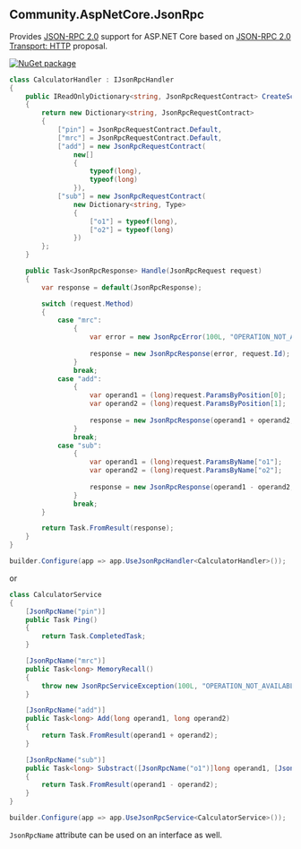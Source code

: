 ## Community.AspNetCore.JsonRpc

Provides [JSON-RPC 2.0](http://www.jsonrpc.org/specification) support for ASP.NET Core based on [JSON-RPC 2.0 Transport: HTTP](https://www.simple-is-better.org/json-rpc/transport_http.html) proposal.

[![NuGet package](https://img.shields.io/nuget/v/Community.AspNetCore.JsonRpc.svg?style=flat-square)](https://www.nuget.org/packages/Community.AspNetCore.JsonRpc)

```cs
class CalculatorHandler : IJsonRpcHandler
{
    public IReadOnlyDictionary<string, JsonRpcRequestContract> CreateScheme()
    {
        return new Dictionary<string, JsonRpcRequestContract>
        {
            ["pin"] = JsonRpcRequestContract.Default,
            ["mrc"] = JsonRpcRequestContract.Default,
            ["add"] = new JsonRpcRequestContract(
                new[]
                {
                    typeof(long),
                    typeof(long)
                }),
            ["sub"] = new JsonRpcRequestContract(
                new Dictionary<string, Type>
                {
                    ["o1"] = typeof(long),
                    ["o2"] = typeof(long)
                })
        };
    }

    public Task<JsonRpcResponse> Handle(JsonRpcRequest request)
    {
        var response = default(JsonRpcResponse);

        switch (request.Method)
        {
            case "mrc":
                {
                    var error = new JsonRpcError(100L, "OPERATION_NOT_AVAILABLE");
                    
                    response = new JsonRpcResponse(error, request.Id);
                }
                break;
            case "add":
                {
                    var operand1 = (long)request.ParamsByPosition[0];
                    var operand2 = (long)request.ParamsByPosition[1];
                    
                    response = new JsonRpcResponse(operand1 + operand2, request.Id);
                }
                break;
            case "sub":
                {
                    var operand1 = (long)request.ParamsByName["o1"];
                    var operand2 = (long)request.ParamsByName["o2"];
                    
                    response = new JsonRpcResponse(operand1 - operand2, request.Id);
                }
                break;
        }

        return Task.FromResult(response);
    }
}
```
```cs
builder.Configure(app => app.UseJsonRpcHandler<CalculatorHandler>());
```
or
```cs
class CalculatorService
{
    [JsonRpcName("pin")]
    public Task Ping()
    {
        return Task.CompletedTask;
    }

    [JsonRpcName("mrc")]
    public Task<long> MemoryRecall()
    {
        throw new JsonRpcServiceException(100L, "OPERATION_NOT_AVAILABLE");
    }

    [JsonRpcName("add")]
    public Task<long> Add(long operand1, long operand2)
    {
        return Task.FromResult(operand1 + operand2);
    }

    [JsonRpcName("sub")]
    public Task<long> Substract([JsonRpcName("o1")]long operand1, [JsonRpcName("o2")]long operand2)
    {
        return Task.FromResult(operand1 - operand2);
    }
}
```
```cs
builder.Configure(app => app.UseJsonRpcService<CalculatorService>());
```

`JsonRpcName` attribute can be used on an interface as well.